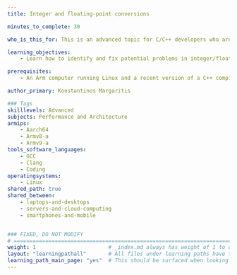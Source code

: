 ```yaml
---
title: Integer and floating-point conversions

minutes_to_complete: 30

who_is_this_for: This is an advanced topic for C/C++ developers who are interested in learning the intricacies of conversions between floating-point numbers and integers.

learning_objectives: 
    - Learn how to identify and fix potential problems in integer/float conversions in C/C++ on Arm

prerequisites:
    - An Arm computer running Linux and a recent version of a C++ compiler (Clang or GCC) installed

author_primary: Konstantinos Margaritis

### Tags
skilllevels: Advanced
subjects: Performance and Architecture
armips:
    - Aarch64
    - Armv8-a
    - Armv9-a
tools_software_languages:
    - GCC
    - Clang
    - Coding
operatingsystems:
    - Linux
shared_path: true
shared_between:
    - laptops-and-desktops
    - servers-and-cloud-computing
    - smartphones-and-mobile


### FIXED, DO NOT MODIFY
# ================================================================================
weight: 1                       # _index.md always has weight of 1 to order correctly
layout: "learningpathall"       # All files under learning paths have this same wrapper
learning_path_main_page: "yes"  # This should be surfaced when looking for related content. Only set for _index.md of learning path content.
---
```

